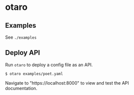 # otaro

## Examples

See `./examples`

## Deploy API

Run `otaro` to deploy a config file as an API.

```
$ otaro examples/poet.yaml
```

Navigate to "https://localhost:8000" to view and test the API documentation.
